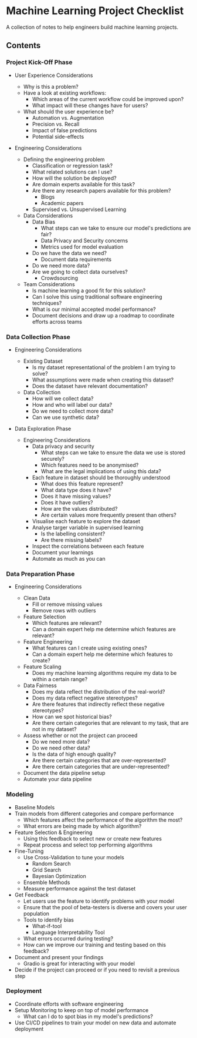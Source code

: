 # Machine Learning Project Checklist

A collection of notes to help engineers build machine learning projects.

## Contents

### Project Kick-Off Phase

- User Experience Considerations

  - Why is this a problem?
  - Have a look at existing workflows:
    - Which areas of the current workflow could be improved upon?
    - What impact will these changes have for users?
  - What should the user experience be?
    - Automation vs. Augmentation
    - Precision vs. Recall
    - Impact of false predictions
    - Potential side-effects

- Engineering Considerations
  - Defining the engineering problem
    - Classification or regression task?
    - What related solutions can I use?
    - How will the solution be deployed?
    - Are domain experts available for this task?
    - Are there any research papers available for this problem?
      - Blogs
      - Academic papers
    - Supervised vs. Unsupervised Learning
  - Data Considerations
    - Data Bias
      - What steps can we take to ensure our model's predictions are fair?
      - Data Privacy and Security concerns
      - Metrics used for model evaluation
    - Do we have the data we need?
      - Document data requirements
    - Do we need more data?
    - Are we going to collect data ourselves?
      - Crowdsourcing
  - Team Considerations
    - Is machine learning a good fit for this solution?
    - Can I solve this using traditional software engineering techniques?
    - What is our minimal accepted model performance?
    - Document decisions and draw up a roadmap to coordinate efforts across teams

### Data Collection Phase

- Engineering Considerations

  - Existing Dataset
    - Is my dataset representational of the problem I am trying to solve?
    - What assumptions were made when creating this dataset?
    - Does the dataset have relevant documentation?
  - Data Collection
    - How will we collect data?
    - How and who will label our data?
    - Do we need to collect more data?
    - Can we use synthetic data?

- Data Exploration Phase

  - Engineering Considerations
    - Data privacy and security
      - What steps can we take to ensure the data we use is stored securely?
      - Which features need to be anonymised?
      - What are the legal implications of using this data?
    - Each feature in dataset should be thoroughly understood
      - What does this feature represent?
      - What data type does it have?
      - Does it have missing values?
      - Does it have outliers?
      - How are the values distributed?
      - Are certain values more frequently present than others?
    - Visualise each feature to explore the dataset
    - Analyse targer variable in supervised learning
      - Is the labelling consistent?
      - Are there missing labels?
    - Inspect the correlations between each feature
    - Document your learnings
    - Automate as much as you can

### Data Preparation Phase

- Engineering Considerations

  - Clean Data
    - Fill or remove missing values
    - Remove rows with outliers
  - Feature Selection
    - Which features are relevant?
    - Can a domain expert help me determine which features are relevant?
  - Feature Engineering
    - What features can I create using existing ones?
    - Can a domain expert help me determine which features to create?
  - Feature Scaling
    - Does my machine learning algorithms require my data to be within a certain range?
  - Data Fairness
    - Does my data reflect the distribution of the real-world?
    - Does my data reflect negative stereotypes?
    - Are there features that indirectly reflect these negative stereotypes?
    - How can we spot historical bias?
    - Are there certain categories that are relevant to my task, that are not in my dataset?
  - Assess whether or not the project can proceed
    - Do we need more data?
    - Do we need other data?
    - Is the data of high enough quality?
    - Are there certain categories that are over-represented?
    - Are there certain categories that are under-represented?
  - Document the data pipeline setup
  - Automate your data pipeline

### Modeling

- Baseline Models
- Train models from different categories and compare performance
  - Which features affect the performance of the algorithm the most?
  - What errors are being made by which algorithm?
- Feature Selection & Engineering
  - Using this feedback to select new or create new features
  - Repeat process and select top performing algorithms
- Fine-Tuning
  - Use Cross-Validation to tune your models
    - Random Search
    - Grid Search
    - Bayesian Optimization
  - Ensemble Methods
  - Measure performance against the test dataset
- Get Feedback
  - Let users use the feature to identify problems with your model
  - Ensure that the pool of beta-testers is diverse and covers your user population
  - Tools to identify bias
    - What-if-tool
    - Language Interpretability Tool
  - What errors occurred during testing?
  - How can we improve our training and testing based on this feedback?
- Document and present your findings
  - Gradio is great for interacting with your model
- Decide if the project can proceed or if you need to revisit a previous step

### Deployment

- Coordinate efforts with software engineering
- Setup Monitoring to keep on top of model performance
  - What can I do to spot bias in my model's predictions?
- Use CI/CD pipelines to train your model on new data and automate deployment
